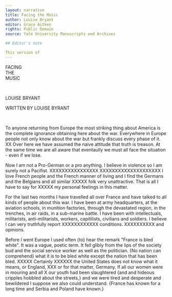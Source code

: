 ```yaml
---
layout: narrative
title: Facing the Music
author: Louise Bryant
editor: Grace Aitken
rights: Public Domain
source: Yale University Manuscripts and Archives

## Editor's note

This version of 
---
```


<a id="title-page" />

<p class="centered large">FACING<br>THE<br>MUSIC</p>
<br>
<p class="centered larger">LOUISE BRYANT</p>

<p class="centered large"<br>WRITTEN BY LOUISE BYRANT</p>
<br>


To anyone returning from Europe the most striking thing about America is the complete ignorance obtaining here about the war. Everywhere in Europe people not only know about the war but frankly discuss every phase of it. XX Over here we have assumed the naive attitude that truth is treason. At the same time we are all aware that eventaully we must all face the situation - even if we lose. 

Now I am not a Pro-German or a pro anything. I believe in violence so I am surely not a Pacifist. XXXXXXXXXXXXXXXX XXXXXXXXXXXXXXXXXXXX I love French people and the French manner of living and I find the Germans and the Belgians and all similar XXXXX folk very unattractive. That is all I have to say for XXXXX my personal feelings in this matter. 

For the last two months I have travelled all over France and have talked to all kinds of people about this war. I have been at army headquarters, at the aviation schools, in munition factories, through the devastated region, in the trenches, in air raids, in a sub-marine battle. I have been with intellectuals, militarists, anti-militarists, workers, capitilists, civilians and soldiers. I believe I can very truthfully report XXXXXXXXXXXX conditions. XXXXXXXXXX and opinions. 

Before I went Europe I used often {to} hear the remark "France is bled white". It was a vague, poetic term. It fell glibly from the lips of the society bud and the social service worker as well as the politician. {No nation can comprehend} what it is to be bled white except the nation that has been bled. XXXXX Certainly XXXXXX the United States does not know what it means, or England, XXX or for that matter, Germany. If all our women were in mouring and all X our youth had been slaughtered {and  and hideous cripples hobbled about the streets,} and we were tired and desperate and bewildered I suppose we also could understand. {France has known for a long time and Serbia and Poland have known.}

